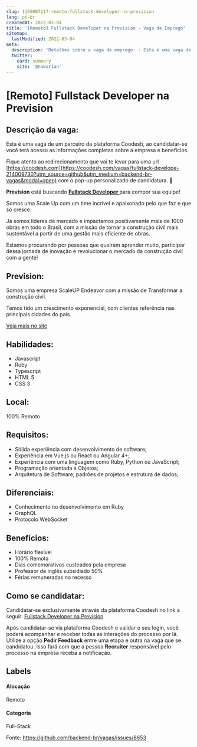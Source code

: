 ```yaml
---
slug: 1160007117-remoto-fullstack-developer-na-prevision
lang: pt-br
createdAt: 2022-03-04
title: '[Remoto] Fullstack Developer na Prevision - Vaga de Emprego'
sitemap:
  lastModified: 2022-03-04
meta:
  description: 'Detalhes sobre a vaga de emprego: : Esta é uma vaga de um parceiro da plataforma Coodesh, ao candidatar-se você terá acesso as informações completas sobre a empresa e benefícios.  Fique atento ao redirecionamento que vai te levar para uma url [https://coodesh.com](https://coodesh.com/vagas/fullstack-develope-214009730?utm_source=github&utm_medium=backend-br-vagas&modal=open) com o pop-up personalizado de candidatura. 👋 <p><strong>Prevision</strong> está buscando <strong><ins>Fullstack Developer </ins></strong>para compor sua equipe!</p> <p>Somos uma Scale Up com um time incrível e apaixonado pelo que faz e que só cresce.</p> <p>Já somos líderes de mercado e impactamos positivamente mais de 1000 obras em todo o Brasil, com a missão de tornar a construção civil mais sustentável a partir de uma gestão mais eficiente de obras.</p> <p>Estamos procurando por pessoas que queiram aprender muito, participar dessa jornada de inovação e revolucionar o mercado da construção civil com a gente!</p>'
  twitter:
    card: summary
    site: '@nawarian'
---
```


# [Remoto] Fullstack Developer na Prevision

## Descrição da vaga: 
Esta é uma vaga de um parceiro da plataforma Coodesh, ao candidatar-se você terá acesso as informações completas sobre a empresa e benefícios.


Fique atento ao redirecionamento que vai te levar para uma url [https://coodesh.com](https://coodesh.com/vagas/fullstack-develope-214009730?utm_source=github&utm_medium=backend-br-vagas&modal=open) com o pop-up personalizado de candidatura. 👋
<p><strong>Prevision</strong> está buscando <strong><ins>Fullstack Developer </ins></strong>para compor sua equipe!</p>
<p>Somos uma Scale Up com um time incrível e apaixonado pelo que faz e que só cresce.</p>
<p>Já somos líderes de mercado e impactamos positivamente mais de 1000 obras em todo o Brasil, com a missão de tornar a construção civil mais sustentável a partir de uma gestão mais eficiente de obras.</p>
<p>Estamos procurando por pessoas que queiram aprender muito, participar dessa jornada de inovação e revolucionar o mercado da construção civil com a gente!</p>

## Prevision: 
 <p>Somos uma empresa ScaleUP Endeavor com a missão de Transformar a construção civil.</p>
<p>Temos tido um crescimento exponencial, com clientes referência nas principais cidades do país.</p><a href='https://coodesh.com/empresas/prevision'>Veja mais no site</a>

 ## Habilidades: 
 - Javascript 
- Ruby 
- Typescript 
- HTML 5 
- CSS 3
## Local: 
 100% Remoto
## Requisitos: 
 - Sólida experiência com desenvolvimento de software; 
- Experiência em Vue.js ou React ou Angular 4+; 
- Experiência com uma linguagem como Ruby, Python ou JavaScript; 
- Programação orientada a Objetos; 
- Arquitetura de Software, padrões de projetos e estrutura de dados;
## Diferenciais: 
 - Conhecimento no desenvolvimento em Ruby 
- GraphQL 
- Protocolo WebSocket
## Benefícios: 
 - Horário flexível  
- 100% Remota 
- Dias comemorativos custeados pela empresa 
- Professor de inglês subsidiado 50% 
- Férias remuneradas no recesso
## Como se candidatar:
Candidatar-se exclusivamente através da plataforma Coodesh no link a seguir: [Fullstack Developer na Prevision](https://coodesh.com/vagas/fullstack-develope-214009730?utm_source=github&utm_medium=backend-br-vagas&modal=open)


Após candidatar-se via plataforma Coodesh e validar o seu login, você poderá acompanhar e receber todas as interações do processo por lá. Utilize a opção **Pedir Feedback** entre uma etapa e outra na vaga que se candidatou. Isso fará com que a pessoa **Recruiter** responsável pelo processo na empresa receba a notificação.
## Labels
#### Alocação
Remoto
#### Categoria
Full-Stack

Fonte: https://github.com/backend-br/vagas/issues/8653